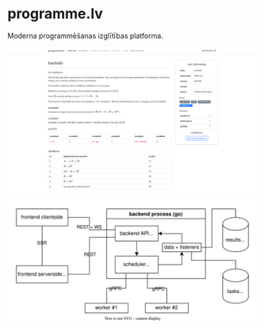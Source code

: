 # programme.lv

Moderna programmēšanas izglītības platforma.

![uzdevumi](./tasks-screenshot.png)
![diagramma](./diagram.svg)
